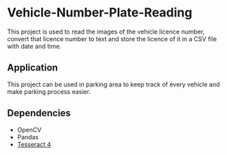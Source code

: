# Vehicle-Number-Plate-Reading
This project is used to read the images of the vehicle licence number, convert that licence number to text and store the licence of it in a CSV file with date and time.

## Application
This project can be used in parking area to keep track of every vehicle and make parking process easier. 

## Dependencies
- OpenCV
- Pandas
- [Tesseract 4](https://github.com/tesseract-ocr/tesseract/wiki)

